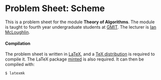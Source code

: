 # Problem Sheet: Scheme

This is a problem sheet for the module **Theory of Algorithms**.
The module is taught to fourth year undergraduate students at [GMIT](http://www.gmit.ie).
The lecturer is [Ian McLoughlin](https://ianmcloughlin.github.io).

#### Compilation
The problem sheet is written in [LaTeX](https://www.latex-project.org/), and a [TeX distribution](https://www.tug.org/texlive/) is required to compile it.
The LaTeX package [minted](https://github.com/gpoore/minted) is also required.
It can then be compiled with:
```bash
$ latexmk
```
